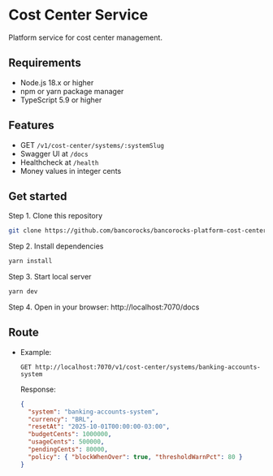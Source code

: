 # Cost Center Service

Platform service for cost center management.

## Requirements

- Node.js 18.x or higher
- npm or yarn package manager
- TypeScript 5.9 or higher

## Features
- GET `/v1/cost-center/systems/:systemSlug`
- Swagger UI at `/docs`
- Healthcheck at `/health`
- Money values in integer cents

## Get started

Step 1. Clone this repository

```bash
git clone https://github.com/bancorocks/bancorocks-platform-cost-center-service.git
```

Step 2. Install dependencies
```bash
yarn install
```

Step 3. Start local server


```bash
yarn dev
```

Step 4. Open in your browser: http://localhost:7070/docs

## Route
- Example:
  ```
  GET http://localhost:7070/v1/cost-center/systems/banking-accounts-system
  ```
  Response:
  ```json
  {
    "system": "banking-accounts-system",
    "currency": "BRL",
    "resetAt": "2025-10-01T00:00:00-03:00",
    "budgetCents": 1000000,
    "usageCents": 500000,
    "pendingCents": 80000,
    "policy": { "blockWhenOver": true, "thresholdWarnPct": 80 }
  }
  ```